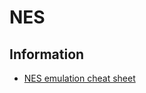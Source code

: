 # NES

## Information

* [NES emulation cheat sheet](https://github.com/xem/nes/blob/gh-pages/cheat%20sheet.txt)